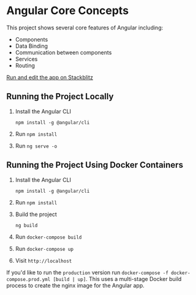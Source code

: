 # Angular Core Concepts

This project shows several core features of Angular including:

* Components
* Data Binding
* Communication between components
* Services
* Routing

<a href="https://stackblitz.com/github/DanWahlin/Angular-Core-Concepts" target="_blank">Run and edit the app on
Stackblitz</a>

## Running the Project Locally

1. Install the Angular CLI

   `npm install -g @angular/cli`

1. Run `npm install`

1. Run `ng serve -o`

## Running the Project Using Docker Containers

1. Install the Angular CLI

   `npm install -g @angular/cli`

1. Run `npm install`

1. Build the project

   `ng build`

1. Run `docker-compose build`

1. Run `docker-compose up`

1. Visit `http://localhost`

If you'd like to run the `production` version run `docker-compose -f docker-compose.prod.yml [build | up]`. This uses a
multi-stage Docker build process to create the nginx image for the Angular app.
